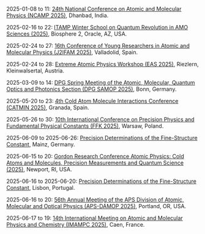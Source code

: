2025-01-08 to 11: [24th National Conference on Atomic and Molecular Physics (NCAMP 2025)](https://www.isamp.in/society-activities/conferences "NCAMP 2025 focuses on atomic and molecular physics, covering topics such as atomic collisions, laser-plasma interactions, and quantum optics. The conference explores spectroscopy, plasma dynamics, and molecular structure, with applications in astrophysics, fusion research, and nanotechnology. It emphasizes experimental and theoretical advancements in understanding atomic-scale phenomena."), Dhanbad, India.

2025-02-16 to 22: [ITAMP Winter School on Quantum Revolution in AMO Sciences (2025)](https://lweb.cfa.harvard.edu/itamp-event/2025-winter-school-quantum-revolution-amo-sciences "This winter school explores quantum advancements in atomic, molecular, and optical (AMO) sciences. Topics include quantum control, ultracold molecules, and quantum sensing. It covers applications in quantum chemistry, precision measurement, and quantum information, emphasizing experimental and theoretical breakthroughs in AMO physics."), Biosphere 2, Oracle, AZ, USA.

2025-02-24 to 27: [16th Conference of Young Researchers in Atomic and Molecular Physics (J2IFAM 2025)](https://j2ifam2025.uva.es "J2IFAM 2025 explores atomic and molecular physics, focusing on quantum dynamics, spectroscopy, and molecular interactions. Topics include laser-induced processes, cold molecules, and quantum chemistry. It addresses applications in atmospheric science, quantum technologies, and biophysics, fostering young researchers’ contributions."), Valladolid, Spain.

2025-02-24 to 28: [Extreme Atomic Physics Workshop (EAS 2025)](https://pks.mpg.de/~eas/ "EAS 2025 focuses on extreme atomic physics, exploring atoms in intense laser fields and high-energy environments. Topics include strong-field ionization, attosecond dynamics, and relativistic effects. It addresses applications in plasma physics, X-ray generation, and quantum electrodynamics, bridging theory and experiment."), Riezlern, Kleinwalsertal, Austria.

2025-03-09 to 14: [DPG Spring Meeting of the Atomic, Molecular, Quantum Optics and Photonics Section (DPG SAMOP 2025)](https://bonn25.dpg-tagungen.de/ "Explores atomic, molecular, and quantum optics, covering laser spectroscopy, quantum control, and photonics. Topics include ultracold atoms, quantum sensors, and applications in quantum technologies, emphasizing experimental and theoretical advancements."), Bonn, Germany.

2025-05-20 to 23: [4th Cold Atom Molecule Interactions Conference (CATMIN 2025)](https://eventos.ugr.es/catmin/ "CATMIN 2025 focuses on cold atom-molecule interactions, covering quantum scattering, ultracold chemistry, and quantum simulation. Topics include Feshbach resonances, molecular quantum gases, and applications in quantum information, emphasizing experimental and theoretical studies of cold quantum systems."), Granada, Spain.

2025-05-26 to 30: [10th International Conference on Precision Physics and Fundamental Physical Constants (FFK 2025)](https://www.ffk2025.candela.org.pl/ "FFK 2025 focuses on precision physics, covering atomic and molecular spectroscopy, and fundamental constants. Topics include quantum electrodynamics, precision measurements, and applications in metrology and quantum technologies, emphasizing experimental and theoretical advancements in precision science."), Warsaw, Poland.

2025-06-09 to 2025-06-26: [Precision Determinations of the Fine-Structure Constant](https://www.mitp.uni-mainz.de/fine-structure-constant-2025/ "The workshop focuses on precision measurements of the fine-structure constant, exploring fundamental physics. Topics include atomic spectroscopy, QED tests, and electron scattering. Discussions cover experimental techniques and theoretical calculations, advancing precision physics and testing Standard Model predictions."), Mainz, Germany.

2025-06-15 to 20: [Gordon Research Conference Atomic Physics: Cold Atoms and Molecules, Precision Measurements and Quantum Science (2025)](https://www.grc.org/atomic-physics-conference/2025/ "This conference explores atomic physics, focusing on cold atoms, ultracold molecules, and quantum precision measurements. Topics include quantum gases, atomic clocks, and quantum simulation, with applications in quantum computing and fundamental physics, emphasizing experimental quantum science."), Newport, RI, USA.

2025-06-16 to 2025-06-20: [Precision Determinations of the Fine-Structure Constant](https://indico.cern.ch/event/1402337/ "The workshop focuses on precision measurements of the fine-structure constant, exploring fundamental physics. Topics include atomic spectroscopy, QED tests, and electron scattering. Discussions cover experimental techniques and theoretical calculations, advancing precision physics."), Lisbon, Portugal.

2025-06-16 to 20: [56th Annual Meeting of the APS Division of Atomic, Molecular and Optical Physics (APS-DAMOP 2025)](https://www.aps.org/events/2025/atomic-molecular-optical-physics "APS-DAMOP 2025 focuses on atomic, molecular, and optical physics, covering quantum optics, ultracold gases, and precision spectroscopy. Topics include quantum information, molecular dynamics, and applications in quantum technologies, emphasizing experimental and theoretical advancements."), Portland, OR, USA.

2025-06-17 to 19: [14th International Meeting on Atomic and Molecular Physics and Chemistry (IMAMPC 2025)](https://imampc2025.sciencesconf.org "IMAMPC 2025 focuses on atomic and molecular physics and chemistry, covering plasma interactions, molecular dynamics, and spectroscopy. Topics include reactive collisions, plasma chemistry, and applications in astrophysics and materials, emphasizing experimental and theoretical studies."), Caen, France.


